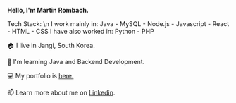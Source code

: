 **Hello, I'm Martin Rombach.** 

Tech Stack:
\n I work mainly in: Java - MySQL - Node.js - Javascript - React - HTML - CSS
I have also worked in: Python - PHP 


🏠 I live in Jangi, South Korea.

👀 I'm learning Java and Backend Development.

💻 My portfolio is <a href="https://www.martinrombachdev.com/portfolio">here.</a>

📫 Learn more about me on <a href="https://www.linkedin.com/in/martin-rombach-0a67b266/">Linkedin</a>.



<!---
martinrombach88/martinrombach88 is a ✨ special ✨ repository because its `README.md` (this file) appears on your GitHub profile.
You can click the Preview link to take a look at your changes.
--->
